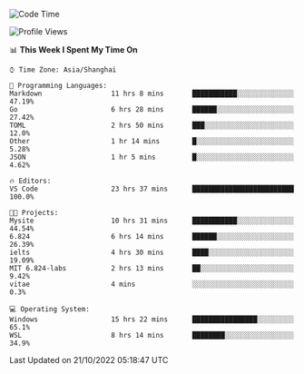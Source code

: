 <!--START_SECTION:waka-->
![Code Time](http://img.shields.io/badge/Code%20Time-240%20hrs%2046%20mins-blue)

![Profile Views](http://img.shields.io/badge/Profile%20Views-4-blue)

📊 **This Week I Spent My Time On** 

```text
⌚︎ Time Zone: Asia/Shanghai

💬 Programming Languages: 
Markdown                 11 hrs 8 mins       ███████████░░░░░░░░░░░░░░   47.19% 
Go                       6 hrs 28 mins       ██████░░░░░░░░░░░░░░░░░░░   27.42% 
TOML                     2 hrs 50 mins       ███░░░░░░░░░░░░░░░░░░░░░░   12.0% 
Other                    1 hr 14 mins        █░░░░░░░░░░░░░░░░░░░░░░░░   5.28% 
JSON                     1 hr 5 mins         █░░░░░░░░░░░░░░░░░░░░░░░░   4.62%

🔥 Editors: 
VS Code                  23 hrs 37 mins      █████████████████████████   100.0%

🐱‍💻 Projects: 
Mysite                   10 hrs 31 mins      ███████████░░░░░░░░░░░░░░   44.54% 
6.824                    6 hrs 14 mins       ██████░░░░░░░░░░░░░░░░░░░   26.39% 
ielts                    4 hrs 30 mins       ████░░░░░░░░░░░░░░░░░░░░░   19.09% 
MIT 6.824-labs           2 hrs 13 mins       ██░░░░░░░░░░░░░░░░░░░░░░░   9.42% 
vitae                    4 mins              ░░░░░░░░░░░░░░░░░░░░░░░░░   0.3%

💻 Operating System: 
Windows                  15 hrs 22 mins      ████████████████░░░░░░░░░   65.1% 
WSL                      8 hrs 14 mins       ████████░░░░░░░░░░░░░░░░░   34.9%

```


 Last Updated on 21/10/2022 05:18:47 UTC
<!--END_SECTION:waka-->